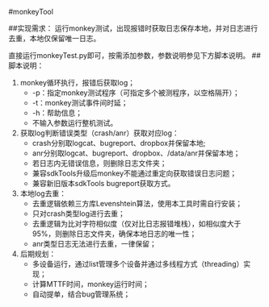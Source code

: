 #monkeyTool

##实现需求：
运行monkey测试，出现报错时获取日志保存本地，并对日志进行去重，本地仅保留唯一日志。

直接运行monkeyTest.py即可，按需添加参数，参数说明参见下方脚本说明。
##脚本说明：
1. monkey循环执行，报错后获取log；
	* -p：指定monkey测试程序（可指定多个被测程序，以空格隔开）；
	* -t：monkey测试事件间时延；
	* -h：帮助信息；
	* 不输入参数运行整机测试。
2. 获取log判断错误类型（crash/anr）获取对应log：
	* crash分别取logcat、bugreport、dropbox并保留本地;
	* anr分别取logcat、bugreport、dropbox、/data/anr并保留本地；
	* 若日志内无错误信息，则删除日志文件夹；
	* 兼容sdkTools升级后monkey不能通过重定向获取错误日志问题；
	* 兼容新旧版本sdkTools bugreport获取方式。
3. 本地log去重：
	* 去重逻辑依赖三方库Levenshtein算法，使用本工具时需自行安装；
	* 只对crash类型log进行去重；
	* 去重逻辑为比对字符相似度（仅对比日志报错堆栈），如相似度大于95%，则删除日志文件夹，确保本地日志的唯一性；
	* anr类型日志无法进行去重，一律保留；
4. 后期规划：
	* 多设备运行，通过list管理多个设备并通过多线程方式（threading）实现；
	* 计算MTTF时间，monkey运行时间；
	* 自动提单，结合bug管理系统；